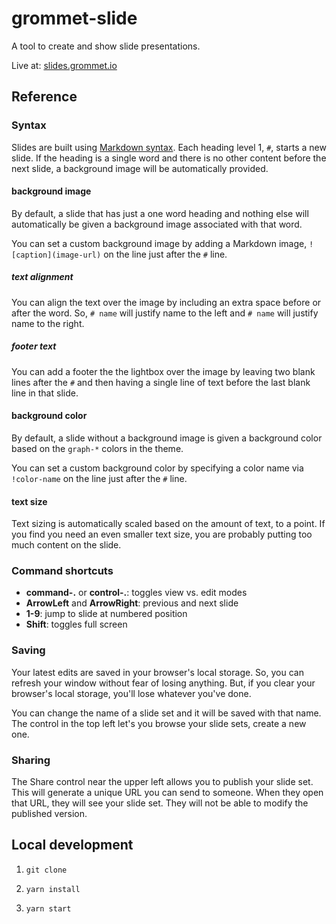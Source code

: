 # grommet-slide

A tool to create and show slide presentations.

Live at: [slides.grommet.io](https://slides.grommet.io)

## Reference

### Syntax

Slides are built
using [Markdown syntax](https://www.markdownguide.org/basic-syntax).
Each heading level 1, `#`, starts
a new slide. If the heading is a single word and there is no other content
before the next slide, a background image will be automatically provided.

#### background image

By default, a slide that has just a one word heading and nothing else will
automatically be given a background image associated with that word.

You can set a custom background image by adding a Markdown image,
`![caption](image-url)` on the line just after the `#` line.

##### text alignment

You can align the text over the image by including an extra space before or
after the word. So, `# name` will justify name to the left and `# name` will
justify name to the right.

##### footer text

You can add a footer the the lightbox over the image by leaving two blank
lines after the `#` and then having a single line of text before the last
blank line in that slide.

#### background color

By default, a slide without a background image is given a background color
based on the `graph-*` colors in the theme.

You can set a custom background color by specifying a color name via
`!color-name` on the line just after the `#` line.

#### text size

Text sizing is automatically scaled based on the amount of text, to a point.
If you find you need an even smaller text size, you are probably putting too
much content on the slide.

### Command shortcuts

- **command-.** or **control-.**: toggles view vs. edit modes
- **ArrowLeft** and **ArrowRight**: previous and next slide
- **1-9**: jump to slide at numbered position
- **Shift**: toggles full screen

### Saving

Your latest edits are saved in your browser's local storage. So,
you can refresh your window without fear of losing anything. But, if you
clear your browser's local storage, you'll lose whatever you've done.

You can change the name of a slide set and it will be saved with that name.
The control in the top left let's you browse your slide sets, create a new one.

### Sharing

The Share control near the upper left allows you to publish your slide set.
This will generate a unique URL you can send
to someone. When they open that URL, they will see your slide set.
They will not be
able to modify the published version.

## Local development

1. `git clone`

1. `yarn install`

1. `yarn start`
